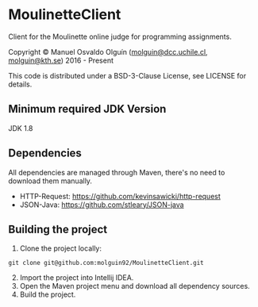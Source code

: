 # MoulinetteClient

Client for the Moulinette online judge for programming assignments.

Copyright © Manuel Osvaldo Olguín (<molguin@dcc.uchile.cl>, <molguin@kth.se>) 
2016 - Present

This code is distributed under a BSD-3-Clause License, see LICENSE for details.

## Minimum required JDK Version

JDK 1.8

## Dependencies

All dependencies are managed through Maven, there's no need to download them manually.

- HTTP-Request: https://github.com/kevinsawicki/http-request
- JSON-Java: https://github.com/stleary/JSON-java

## Building the project

1. Clone the project locally:

```git clone git@github.com:molguin92/MoulinetteClient.git```

2. Import the project into Intellij IDEA.
3. Open the Maven project menu and download all dependency sources.
4. Build the project.
